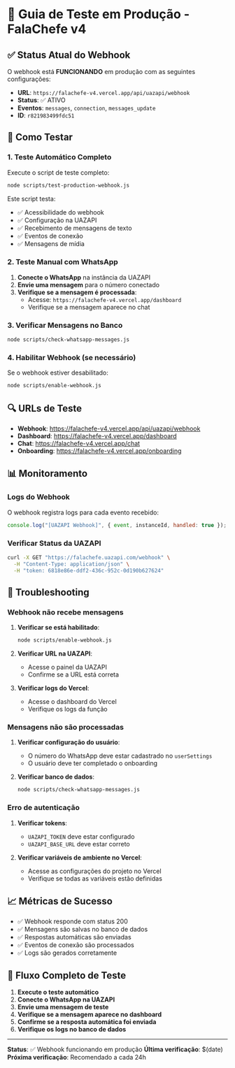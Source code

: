 # 🚀 Guia de Teste em Produção - FalaChefe v4

## ✅ Status Atual do Webhook

O webhook está **FUNCIONANDO** em produção com as seguintes configurações:

- **URL**: `https://falachefe-v4.vercel.app/api/uazapi/webhook`
- **Status**: ✅ ATIVO
- **Eventos**: `messages`, `connection`, `messages_update`
- **ID**: `r821983499fdc51`

## 🧪 Como Testar

### 1. Teste Automático Completo

Execute o script de teste completo:

```bash
node scripts/test-production-webhook.js
```

Este script testa:

- ✅ Acessibilidade do webhook
- ✅ Configuração na UAZAPI
- ✅ Recebimento de mensagens de texto
- ✅ Eventos de conexão
- ✅ Mensagens de mídia

### 2. Teste Manual com WhatsApp

1. **Conecte o WhatsApp** na instância da UAZAPI
2. **Envie uma mensagem** para o número conectado
3. **Verifique se a mensagem é processada**:
   - Acesse: `https://falachefe-v4.vercel.app/dashboard`
   - Verifique se a mensagem aparece no chat

### 3. Verificar Mensagens no Banco

```bash
node scripts/check-whatsapp-messages.js
```

### 4. Habilitar Webhook (se necessário)

Se o webhook estiver desabilitado:

```bash
node scripts/enable-webhook.js
```

## 🔍 URLs de Teste

- **Webhook**: https://falachefe-v4.vercel.app/api/uazapi/webhook
- **Dashboard**: https://falachefe-v4.vercel.app/dashboard
- **Chat**: https://falachefe-v4.vercel.app/chat
- **Onboarding**: https://falachefe-v4.vercel.app/onboarding

## 📊 Monitoramento

### Logs do Webhook

O webhook registra logs para cada evento recebido:

```javascript
console.log("[UAZAPI Webhook]", { event, instanceId, handled: true });
```

### Verificar Status da UAZAPI

```bash
curl -X GET "https://falachefe.uazapi.com/webhook" \
  -H "Content-Type: application/json" \
  -H "token: 6818e86e-ddf2-436c-952c-0d190b627624"
```

## 🐛 Troubleshooting

### Webhook não recebe mensagens

1. **Verificar se está habilitado**:

   ```bash
   node scripts/enable-webhook.js
   ```

2. **Verificar URL na UAZAPI**:

   - Acesse o painel da UAZAPI
   - Confirme se a URL está correta

3. **Verificar logs do Vercel**:
   - Acesse o dashboard do Vercel
   - Verifique os logs da função

### Mensagens não são processadas

1. **Verificar configuração do usuário**:

   - O número do WhatsApp deve estar cadastrado no `userSettings`
   - O usuário deve ter completado o onboarding

2. **Verificar banco de dados**:
   ```bash
   node scripts/check-whatsapp-messages.js
   ```

### Erro de autenticação

1. **Verificar tokens**:

   - `UAZAPI_TOKEN` deve estar configurado
   - `UAZAPI_BASE_URL` deve estar correto

2. **Verificar variáveis de ambiente no Vercel**:
   - Acesse as configurações do projeto no Vercel
   - Verifique se todas as variáveis estão definidas

## 📈 Métricas de Sucesso

- ✅ Webhook responde com status 200
- ✅ Mensagens são salvas no banco de dados
- ✅ Respostas automáticas são enviadas
- ✅ Eventos de conexão são processados
- ✅ Logs são gerados corretamente

## 🔄 Fluxo Completo de Teste

1. **Execute o teste automático**
2. **Conecte o WhatsApp na UAZAPI**
3. **Envie uma mensagem de teste**
4. **Verifique se a mensagem aparece no dashboard**
5. **Confirme se a resposta automática foi enviada**
6. **Verifique os logs no banco de dados**

---

**Status**: ✅ Webhook funcionando em produção
**Última verificação**: $(date)
**Próxima verificação**: Recomendado a cada 24h
